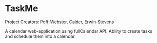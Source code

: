 # TaskMe

Project Creators:
Poff-Webster, Calder, Erwin-Stevens


A calendar web-application using fullCalendar API.
Ability to create tasks and schedule them into a calendar.

